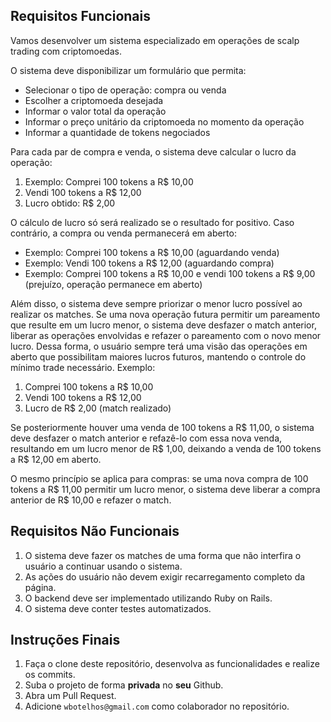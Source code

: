 ## Requisitos Funcionais

Vamos desenvolver um sistema especializado em operações de scalp trading com criptomoedas.

O sistema deve disponibilizar um formulário que permita:

- Selecionar o tipo de operação: compra ou venda
- Escolher a criptomoeda desejada
- Informar o valor total da operação
- Informar o preço unitário da criptomoeda no momento da operação
- Informar a quantidade de tokens negociados

Para cada par de compra e venda, o sistema deve calcular o lucro da operação:

1. Exemplo: Comprei 100 tokens a R$ 10,00
2. Vendi 100 tokens a R$ 12,00
3. Lucro obtido: R$ 2,00

O cálculo de lucro só será realizado se o resultado for positivo. Caso contrário, a compra ou venda permanecerá em aberto:

- Exemplo: Comprei 100 tokens a R$ 10,00 (aguardando venda)
- Exemplo: Vendi 100 tokens a R$ 12,00 (aguardando compra)
- Exemplo: Comprei 100 tokens a R$ 10,00 e vendi 100 tokens a R$ 9,00 (prejuízo, operação permanece em aberto)

Além disso, o sistema deve sempre priorizar o menor lucro possível ao realizar os matches.
Se uma nova operação futura permitir um pareamento que resulte em um lucro menor, o sistema deve desfazer o match
anterior, liberar as operações envolvidas e refazer o pareamento com o novo menor lucro.
Dessa forma, o usuário sempre terá uma visão das operações em aberto que possibilitam maiores lucros futuros, mantendo
o controle do mínimo trade necessário. Exemplo:

1. Comprei 100 tokens a R$ 10,00
2. Vendi 100 tokens a R$ 12,00
3. Lucro de R$ 2,00 (match realizado)

Se posteriormente houver uma venda de 100 tokens a R$ 11,00, o sistema deve desfazer o match anterior e refazê-lo com
essa nova venda, resultando em um lucro menor de R$ 1,00, deixando a venda de 100 tokens a R$ 12,00 em aberto.

O mesmo princípio se aplica para compras: se uma nova compra de 100 tokens a R$ 11,00 permitir um lucro menor, o
sistema deve liberar a compra anterior de R$ 10,00 e refazer o match.

## Requisitos Não Funcionais

1. O sistema deve fazer os matches de uma forma que não interfira o usuário a continuar usando o sistema.
2. As ações do usuário não devem exigir recarregamento completo da página.
3. O backend deve ser implementado utilizando Ruby on Rails.
4. O sistema deve conter testes automatizados.

## Instruções Finais

1. Faça o clone deste repositório, desenvolva as funcionalidades e realize os commits.
2. Suba o projeto de forma **privada** no **seu** Github.
3. Abra um Pull Request.
4. Adicione `wbotelhos@gmail.com` como colaborador no repositório.
